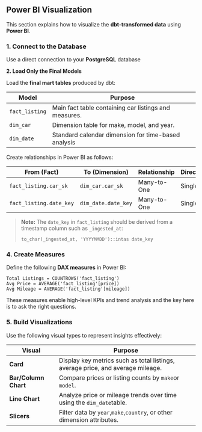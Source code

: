 ## Power BI Visualization

This section explains how to visualize the **dbt-transformed data** using  **Power BI**.

### 1. Connect to the Database

Use a direct connection to your **PostgreSQL** database

**2. Load Only the Final Models**

Load the **final mart tables** produced by dbt:

| Model            | Purpose                                               |
| ---------------- | ----------------------------------------------------- |
| `fact_listing` | Main fact table containing car listings and measures. |
| `dim_car`      | Dimension table for make, model, and year.            |
| `dim_date`     | Standard calendar dimension for time-based analysis   |

Create relationships in Power BI as follows:

| From (Fact)               | To (Dimension)        | Relationship | Direction |
| ------------------------- | --------------------- | ------------ | --------- |
| `fact_listing.car_sk`   | `dim_car.car_sk`    | Many-to-One  | Single    |
| `fact_listing.date_key` | `dim_date.date_key` | Many-to-One  | Single    |

> **Note:** The `date_key` in `fact_listing` should be derived from a timestamp column such as `_ingested_at`:
>
> <pre class="overflow-visible!" data-start="1772" data-end="1837"><div class="contain-inline-size rounded-2xl relative bg-token-sidebar-surface-primary"><div class="sticky top-9"><div class="absolute end-0 bottom-0 flex h-9 items-center pe-2"><div class="bg-token-bg-elevated-secondary text-token-text-secondary flex items-center gap-4 rounded-sm px-2 font-sans text-xs"></div></div></div><div class="overflow-y-auto p-4" dir="ltr"><code class="whitespace-pre! language-sql"><span><span>to_char(_ingested_at, </span><span>'YYYYMMDD'</span><span>)::</span><span>int</span><span></span><span>as</span><span> date_key
> </span></span></code></div></div></pre>

### 4. Create Measures

Define the following **DAX measures** in Power BI:

<pre class="overflow-visible!" data-start="1914" data-end="2057"><div class="contain-inline-size rounded-2xl relative bg-token-sidebar-surface-primary"><div class="sticky top-9"><div class="absolute end-0 bottom-0 flex h-9 items-center pe-2"><div class="bg-token-bg-elevated-secondary text-token-text-secondary flex items-center gap-4 rounded-sm px-2 font-sans text-xs"></div></div></div><div class="overflow-y-auto p-4" dir="ltr"><code class="whitespace-pre! language-DAX"><span>Total Listings = COUNTROWS('fact_listing')
Avg Price = AVERAGE('fact_listing'[price])
Avg Mileage = AVERAGE('fact_listing'[mileage])
</span></code></div></div></pre>

These measures enable high-level KPIs and trend analysis and the key here is to ask the right questions.

### 5. Build Visualizations

Use the following visual types to represent insights effectively:

| Visual                     | Purpose                                                                         |
| -------------------------- | ------------------------------------------------------------------------------- |
| **Card**             | Display key metrics such as total listings, average price, and average mileage. |
| **Bar/Column Chart** | Compare prices or listing counts by `make`or `model`.                       |
| **Line Chart**       | Analyze price or mileage trends over time using the `dim_date`table.          |
| **Slicers**          | Filter data by `year`,`make`,`country`, or other dimension attributes.    |
